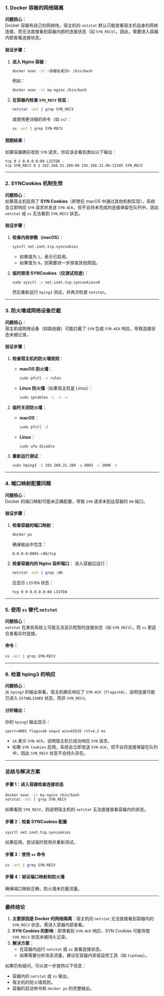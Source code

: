 ### **1. Docker 容器的网络隔离**
**问题核心**：  
Docker 容器有自己的网络栈，宿主机的 `netstat` 默认只能查看宿主机自身的网络连接，而无法直接看到容器内部的连接状态（如 `SYN_RECV`）。因此，需要进入容器内部查看连接状态。

#### **验证步骤**：
1. **进入 Nginx 容器**：
   ```bash
   docker exec -it <容器名或ID> /bin/bash
   ```
   例如：
   ```bash
   docker exec -it my-nginx /bin/bash
   ```

2. **在容器内检查 `SYN_RECV` 状态**：
   ```bash
   netstat -ant | grep SYN_RECV
   ```
   或使用更详细的命令（如 `ss`）：
   ```bash
   ss -ant | grep SYN-RECV
   ```

#### **预期结果**：  
如果容器确实收到 `SYN` 请求，你应该会看到类似以下输出：
```plaintext
tcp 0 1 0.0.0.0:80 LISTEN -
tcp SYN_RECV 0 1 192.168.31.109:80 192.168.31.96:12345 SYN_RECV
```

---

### **2. SYNCookies 机制生效**
**问题核心**：  
如果宿主机启用了 **SYN Cookies**（即使在 macOS 中通过其他机制实现），系统会立即响应 `SYN` 请求并发送 `SYN-ACK`，但不会将未完成的连接保留在队列中，因此 `netstat` 或 `ss` 无法看到 `SYN_RECV` 状态。

#### **验证步骤**：
1. **检查内核参数（macOS）**：
   ```bash
   sysctl net.inet.tcp.syncookies
   ```
   - 如果值为 `1`，表示已启用。
   - 如果值为 `0`，则需要进一步排查其他原因。

2. **临时禁用 SYNCookies（仅测试用途）**：
   ```bash
   sudo sysctl -w net.inet.tcp.syncookies=0
   ```
   然后重新运行 `hping3` 测试，并再次检查 `netstat`。

---

### **3. 防火墙或网络设备拦截**
**问题核心**：  
宿主机或网络设备（如路由器）可能拦截了 `SYN` 包或 `SYN-ACK` 响应，导致连接状态未被记录。

#### **验证步骤**：
1. **检查宿主机的防火墙规则**：
   - **macOS 防火墙**：
     ```bash
     sudo pfctl -s rules
     ```
   - **Linux 防火墙**（如果宿主机是 Linux）：
     ```bash
     sudo iptables -L -n -v
     ```

2. **临时关闭防火墙**：
   - **macOS**：
     ```bash
     sudo pfctl -d
     ```
   - **Linux**：
     ```bash
     sudo ufw disable
     ```

3. **重新运行测试**：
   ```bash
   sudo hping3 -S 192.168.31.109 -p 8001 -c 1000 -V
   ```

---

### **4. 端口映射配置问题**
**问题核心**：  
Docker 的端口映射可能未正确配置，导致 `SYN` 请求未到达容器的 `80` 端口。

#### **验证步骤**：
1. **检查容器的端口映射**：
   ```bash
   docker ps
   ```
   确保输出中包含：
   ```
   0.0.0.0:8001->80/tcp
   ```

2. **检查容器内的 Nginx 监听端口**：
   进入容器后运行：
   ```bash
   netstat -ant | grep :80
   ```
   应显示 `LISTEN` 状态：
   ```plaintext
   tcp 0 0 0.0.0.0:80 LISTEN
   ```

---

### **5. 使用 `ss` 替代 `netstat`**
**问题核心**：  
`netstat` 在某些系统上可能无法显示短暂的连接状态（如 `SYN_RECV`），而 `ss` 更适合查看实时连接。

#### **命令**：
```bash
ss -ant | grep SYN-RECV
```

---

### **6. 检查 hping3 的响应**
**问题核心**：  
从 `hping3` 的输出来看，宿主机确实响应了 `SYN-ACK`（`flags=SA`），说明连接可能已进入 `ESTABLISHED` 状态，而非 `SYN_RECV`。

#### **分析输出**：
你的 `hping3` 输出显示：
```plaintext
sport=8001 flags=SA seq=3 win=65535 rtt=4.2 ms
```
- `SA` 表示 `SYN-ACK`，说明宿主机已成功响应 `SYN` 请求。
- 如果 `SYN Cookies` 启用，系统会立即发送 `SYN-ACK`，但不会将连接保留在队列中，因此 `SYN_RECV` 状态不会持久存在。

---

### **总结与解决方案**
#### **步骤 1：进入容器检查连接状态**
```bash
docker exec -it my-nginx /bin/bash
netstat -ant | grep SYN_RECV
```
如果看到 `SYN_RECV`，则说明宿主机的 `netstat` 无法直接查看容器内的状态。

#### **步骤 2：检查 SYNCookies 配置**
```bash
sysctl net.inet.tcp.syncookies
```
如果启用，尝试临时禁用并重新测试。

#### **步骤 3：使用 `ss` 命令**
```bash
ss -ant | grep SYN-RECV
```

#### **步骤 4：验证端口映射和防火墙**
确保端口映射正确，防火墙未拦截流量。

---

### **最终结论**
1. **主要原因是 Docker 的网络隔离**：宿主机的 `netstat` 无法直接看到容器内的 `SYN_RECV` 状态，需进入容器内部查看。
2. **SYN Cookies 的影响**：即使看到 `SYN-ACK` 响应，SYN Cookies 可能导致 `SYN_RECV` 状态未被持久记录。
3. **解决方案**：  
   - 在容器内运行 `netstat` 或 `ss` 查看连接状态。  
   - 如果需要分析攻击流量，建议在容器内安装监控工具（如 `tcpdump`）。

如果仍有疑问，可以进一步提供以下信息：  
- 容器内的 `netstat` 或 `ss` 输出。  
- 宿主机的防火墙规则。  
- 容器的启动命令和 `docker ps` 的完整输出。
